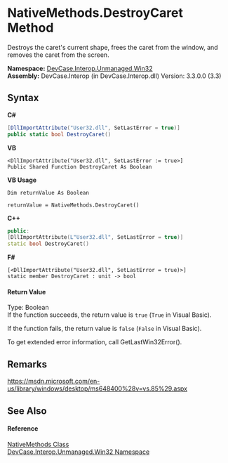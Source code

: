 # NativeMethods.DestroyCaret Method 
 

Destroys the caret's current shape, frees the caret from the window, and removes the caret from the screen.

**Namespace:**&nbsp;<a href="N_DevCase_Interop_Unmanaged_Win32">DevCase.Interop.Unmanaged.Win32</a><br />**Assembly:**&nbsp;DevCase.Interop (in DevCase.Interop.dll) Version: 3.3.0.0 (3.3)

## Syntax

**C#**<br />
``` C#
[DllImportAttribute("User32.dll", SetLastError = true)]
public static bool DestroyCaret()
```

**VB**<br />
``` VB
<DllImportAttribute("User32.dll", SetLastError := true>]
Public Shared Function DestroyCaret As Boolean
```

**VB Usage**<br />
``` VB Usage
Dim returnValue As Boolean

returnValue = NativeMethods.DestroyCaret()
```

**C++**<br />
``` C++
public:
[DllImportAttribute(L"User32.dll", SetLastError = true)]
static bool DestroyCaret()
```

**F#**<br />
``` F#
[<DllImportAttribute("User32.dll", SetLastError = true)>]
static member DestroyCaret : unit -> bool 

```


#### Return Value
Type: Boolean<br />If the function succeeds, the return value is `true` (`True` in Visual Basic). 

 If the function fails, the return value is `false` (`False` in Visual Basic). 

 To get extended error information, call GetLastWin32Error().

## Remarks
<a href="https://msdn.microsoft.com/en-us/library/windows/desktop/ms648400%28v=vs.85%29.aspx" target="_blank">https://msdn.microsoft.com/en-us/library/windows/desktop/ms648400%28v=vs.85%29.aspx</a>

## See Also


#### Reference
<a href="T_DevCase_Interop_Unmanaged_Win32_NativeMethods">NativeMethods Class</a><br /><a href="N_DevCase_Interop_Unmanaged_Win32">DevCase.Interop.Unmanaged.Win32 Namespace</a><br />